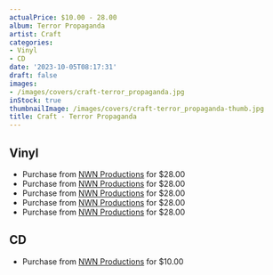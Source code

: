```yaml
---
actualPrice: $10.00 - 28.00
album: Terror Propaganda
artist: Craft
categories:
- Vinyl
- CD
date: '2023-10-05T08:17:31'
draft: false
images:
- /images/covers/craft-terror_propaganda.jpg
inStock: true
thumbnailImage: /images/covers/craft-terror_propaganda-thumb.jpg
title: Craft - Terror Propaganda
---
```


## Vinyl
* Purchase from [NWN Productions](http://shop.nwnprod.com/index.php?route=product/product&path=75&product_id=34135&sort=pd.name&order=ASC) for $28.00
* Purchase from [NWN Productions](http://shop.nwnprod.com/index.php?route=product/product&path=75&product_id=35359&sort=pd.name&order=ASC) for $28.00
* Purchase from [NWN Productions](http://shop.nwnprod.com/index.php?route=product/product&path=75&product_id=35960&sort=pd.name&order=ASC) for $28.00
* Purchase from [NWN Productions](http://shop.nwnprod.com/index.php?route=product/product&path=75&product_id=36235&sort=pd.name&order=ASC) for $28.00
* Purchase from [NWN Productions](http://shop.nwnprod.com/index.php?route=product/product&path=75&product_id=41013&sort=pd.name&order=ASC) for $28.00
## CD
* Purchase from [NWN Productions](http://shop.nwnprod.com/index.php?route=product/product&path=93&product_id=40999&sort=pd.name&order=ASC) for $10.00
